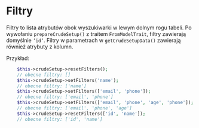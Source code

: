Filtry
===

Filtry to lista atrybutów obok wyszukiwarki w lewym dolnym rogu tabeli. Po wywołaniu `prepareCrudeSetup()` z traitem `FromModelTrait`, filtry zawierają domyślnie `’id’`.
Filtry w parametrach w `getCrudeSetupData()` zawierają również atrybuty z kolumn.

Przykład:
```php
    $this->crudeSetup->resetFilters();
    // obecne filtry: []
    $this->crudeSetup->setFilters('name');
    // obecne filtry: ['name']
    $this->crudeSetup->setFilters(['email', 'phone']);
    // obecne filtry: ['email', 'phone']
    $this->crudeSetup->setFilters(['email', 'phone', 'age', 'phone']);
    // obecne filtry: ['email', 'phone', 'age']
    $this->crudeSetup->resetFilters(['id', 'name']);
    // obecne filtry: ['id', 'name']
```
